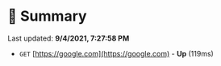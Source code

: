 # 📖 Summary
Last updated: **9/4/2021, 7:27:58 PM**

- `GET` [https://google.com](https://google.com) - **Up** (119ms)

